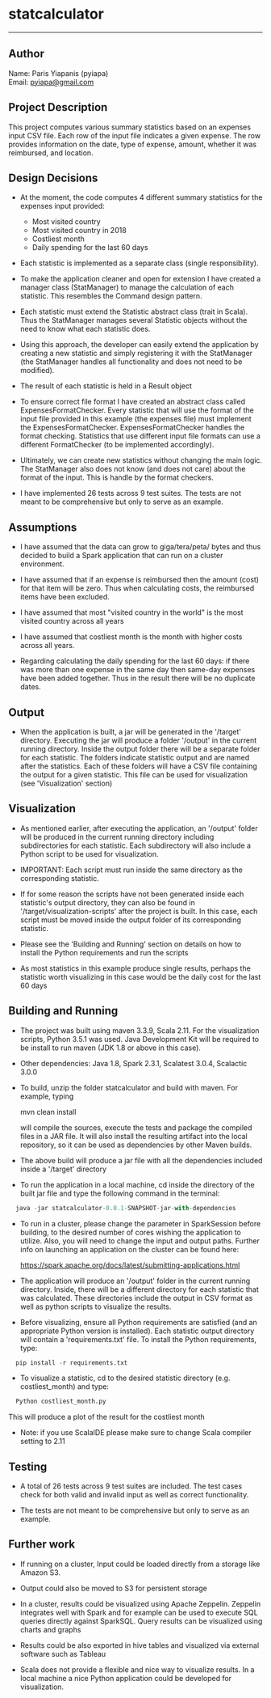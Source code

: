 # statcalculator #
- - - -

## Author ##

Name:  Paris Yiapanis (pyiapa)  
Email: pyiapa@gmail.com


## Project Description ##

This project computes various summary statistics based on an expenses input CSV file.
Each row of the input file indicates a given expense. The row provides information on the date, 
type of expense, amount, whether it was reimbursed, and location.


## Design Decisions ##

* At the moment, the code computes 4 different summary statistics for the expenses input provided:
  - Most visited country
  - Most visited country in 2018
  - Costliest month
  - Daily spending for the last 60 days


* Each statistic is implemented as a separate class (single responsibility).

* To make the application cleaner and open for extension I have created a 
manager class (StatManager) to manage the calculation of each statistic. This resembles 
the Command design pattern.

* Each statistic must extend the Statistic abstract class (trait in Scala). 
Thus the StatManager manages several Statistic objects without the need to know what each statistic does.

* Using this approach, the developer can easily extend the application by creating a new statistic 
and simply registering it with the StatManager (the StatManager handles all functionality and does not need to be modified).

* The result of each statistic is held in a Result object

* To ensure correct file format I have created an abstract class called ExpensesFormatChecker. Every
statistic that will use the format of the input file provided in this example (the expenses file) must
implement the ExpensesFormatChecker. ExpensesFormatChecker handles the format checking. Statistics
that use different input file formats can use a different FormatChecker (to be implemented accordingly).

* Ultimately, we can create new statistics without changing the main logic. The StatManager also does
not know (and does not care) about the format of the input. This is handle by the format checkers.

* I have implemented 26 tests across 9 test suites. The tests are not meant to be comprehensive 
but only to serve as an example.

## Assumptions ##
 
 * I have assumed that the data can grow to giga/tera/peta/ bytes and thus decided to build a Spark application
 that can run on a cluster environment. 
 
 * I have assumed that if an expense is reimbursed then the amount (cost) for that item will be zero.
 Thus when calculating costs, the reimbursed items have been excluded.
 
 * I have assumed that most "visited country in the world" is the most visited country across all years
 
 * I have assumed that costliest month is the month with higher costs across all years.
 
 * Regarding calculating the daily spending for the last 60 days: if there was more than one expense in the same
 day then same-day expenses have been added together. Thus in the result there will be no duplicate dates.
 
## Output ##
 
 * When the application is built, a jar will be generated in the '/target' directory. Executing the jar will produce a folder '/output'
 in the current running directory. Inside the output folder there will be a separate folder for each 
 statistic. The folders indicate statistic output and are named after the statistics. Each of these folders will have 
 a CSV file containing the output for a given statistic. This file can be used for visualization (see 'Visualization' section)
 
## Visualization ##
 
 * As mentioned earlier, after executing the application, an '/output' folder will be produced in the
 current running directory including subdirectories for each statistic. Each subdirectory will also 
 include a Python script to be used for visualization. 
 
 * IMPORTANT: Each script must run inside the same directory
 as the corresponding statistic.
 
 * If for some reason the scripts have not been generated inside each statistic's output directory, they
 can also be found in '/target/visualization-scripts' after the project is built. In this case, each
 script must be moved inside the output folder of its corresponding statistic.
 
 * Please see the 'Building and Running' section on details on how to install the Python requirements and 
 run the scripts
 
 * As most statistics in this example produce single results, perhaps the statistic worth visualizing in
 this case would be the daily cost for the last 60 days
 
## Building and Running ##
 
* The project was built using maven 3.3.9, Scala 2.11.
For the visualization scripts, Python 3.5.1 was used. Java Development Kit will be 
required to be install to run maven (JDK 1.8 or above in this case).

* Other dependencies: Java 1.8, Spark 2.3.1, Scalatest 3.0.4, Scalactic 3.0.0

* To build, unzip the folder statcalculator and build with maven. For example, typing

  mvn clean install

  will compile the sources, execute the tests and package the compiled files in a JAR file. 
  It will also install the resulting artifact into the local repository, so it can be used 
  as dependencies by other Maven builds.

* The above build will produce a jar file with all the dependencies included inside a '/target' directory

* To run the application in a local machine, cd inside the directory of the built jar file and type the
following command in the terminal:

```scala
  java -jar statcalculator-0.0.1-SNAPSHOT-jar-with-dependencies
```

* To run in a cluster, please change the parameter in SparkSession before building,
to the desired number of cores wishing the application to utilize. Also, you will need to
change the input and output paths. Further info on launching an application on the cluster can be found here:

  https://spark.apache.org/docs/latest/submitting-applications.html

* The application will produce an '/output' folder in the current running directory. Inside, there will
be a different directory for each statistic that was calculated. These directories include the output 
in CSV format as well as python scripts to visualize the results.

* Before visualizing, ensure all Python requirements are satisfied (and an appropriate Python version
is installed). Each statistic output directory will contain a 'requirements.txt' file.
To install the Python requirements, type:

```python
  pip install -r requirements.txt
  ```

* To visualize a statistic, cd to the desired statistic directory (e.g. costliest_month) and type:

```python
  Python costliest_month.py
  ```

  This will produce a plot of the result for the costliest month

* Note: if you use ScalaIDE please make sure to change Scala compiler setting to 2.11

## Testing ##
 
* A total of 26 tests across 9 test suites are included. The test cases check for both valid and invalid input
  as well as correct functionality.
  
* The tests are not meant to be comprehensive but only to serve as an example. 

## Further work ##

* If running on a cluster, Input could be loaded directly from a storage like Amazon S3.

* Output could also be moved to S3 for persistent storage

* In a cluster, results could be visualized using Apache Zeppelin. Zeppelin integrates well with Spark
and for example can be used to execute SQL queries directly against SparkSQL. Query results can be visualized
using charts and graphs

* Results could be also exported in hive tables and visualized via external software such as Tableau 

* Scala does not provide a flexible and nice way to visualize results. In a local machine a nice
Python application could be developed for visualization.